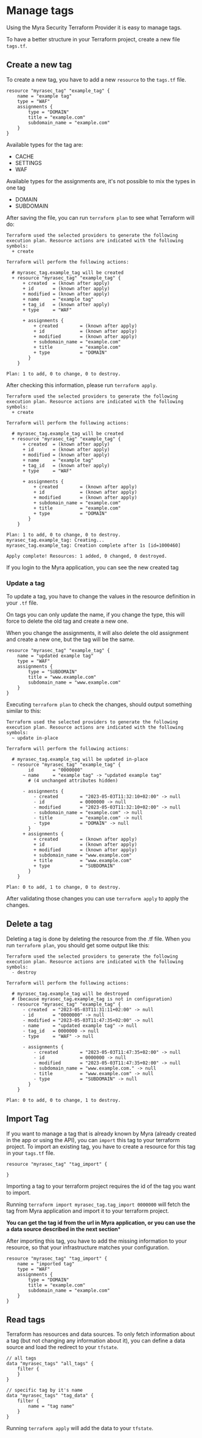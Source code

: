 # Manage tags

Using the Myra Security Terraform Provider it is easy to manage tags.

To have a better structure in your Terraform project, create a new file `tags.tf`.

## Create a new tag
To create a new tag, you have to add a new `resource` to the `tags.tf` file.

```hcl
resource "myrasec_tag" "example_tag" {
    name = "example tag"
    type = "WAF"
    assignments {
        type = "DOMAIN"
        title = "example.com"
        subdomain_name = "example.com"
    }
}
```
Available types for the tag are:
* CACHE
* SETTINGS
* WAF

Available types for the assignments are, it's not possible to mix the types in one tag
* DOMAIN
* SUBDOMAIN

After saving the file, you can run `terraform plan` to see what Terraform will do:
```
Terraform used the selected providers to generate the following execution plan. Resource actions are indicated with the following symbols:
  + create

Terraform will perform the following actions:

  # myrasec_tag.example_tag will be created
  + resource "myrasec_tag" "example_tag" {
      + created  = (known after apply)
      + id       = (known after apply)
      + modified = (known after apply)
      + name     = "example tag"
      + tag_id   = (known after apply)
      + type     = "WAF"

      + assignments {
          + created        = (known after apply)
          + id             = (known after apply)
          + modified       = (known after apply)
          + subdomain_name = "example.com"
          + title          = "example.com"
          + type           = "DOMAIN"
        }
    }

Plan: 1 to add, 0 to change, 0 to destroy.
```
After checking this information, please run `terraform apply`.
```
Terraform used the selected providers to generate the following execution plan. Resource actions are indicated with the following symbols:
  + create

Terraform will perform the following actions:

  # myrasec_tag.example_tag will be created
  + resource "myrasec_tag" "example_tag" {
      + created  = (known after apply)
      + id       = (known after apply)
      + modified = (known after apply)
      + name     = "example tag"
      + tag_id   = (known after apply)
      + type     = "WAF"

      + assignments {
          + created        = (known after apply)
          + id             = (known after apply)
          + modified       = (known after apply)
          + subdomain_name = "example.com"
          + title          = "example.com"
          + type           = "DOMAIN"
        }
    }

Plan: 1 to add, 0 to change, 0 to destroy.
myrasec_tag.example_tag: Creating...
myrasec_tag.example_tag: Creation complete after 1s [id=1000460]

Apply complete! Resources: 1 added, 0 changed, 0 destroyed.
```
If you login to the Myra application, you can see the new created tag

### Update a tag
To update a tag, you have to change the values in the resource definition in your `.tf` file. 

On tags you can only update the name, if you change the type, this will force to delete the old tag and create a new one.

When you change the assignments, it will also delete the old assignment and create a new one, but the tag will be the same.

```hcl
resource "myrasec_tag" "example_tag" {
    name = "updated example tag"
    type = "WAF"
    assignments {
        type = "SUBDOMAIN"
        title = "www.example.com"
        subdomain_name = "www.example.com"
    }
}
```
Executing `terraform plan` to check the changes, should output something similar to this:
```
Terraform used the selected providers to generate the following execution plan. Resource actions are indicated with the following symbols:
  ~ update in-place

Terraform will perform the following actions:

  # myrasec_tag.example_tag will be updated in-place
  ~ resource "myrasec_tag" "example_tag" {
        id       = "0000000"
      ~ name     = "example tag" -> "updated example tag"
        # (4 unchanged attributes hidden)

      - assignments {
          - created        = "2023-05-03T11:32:10+02:00" -> null
          - id             = 0000000 -> null
          - modified       = "2023-05-03T11:32:10+02:00" -> null
          - subdomain_name = "example.com" -> null
          - title          = "example.com" -> null
          - type           = "DOMAIN" -> null
        }
      + assignments {
          + created        = (known after apply)
          + id             = (known after apply)
          + modified       = (known after apply)
          + subdomain_name = "www.example.com"
          + title          = "www.example.com"
          + type           = "SUBDOMAIN"
        }
    }

Plan: 0 to add, 1 to change, 0 to destroy.
```
After validating those changes you can use `terraform apply` to apply the changes.

## Delete a tag
Deleting a tag is done by deleting the resource from the .tf file. 
When you run `terraform plan`, you should get some output like this:
```
Terraform used the selected providers to generate the following execution plan. Resource actions are indicated with the following symbols:
  - destroy

Terraform will perform the following actions:

  # myrasec_tag.example_tag will be destroyed
  # (because myrasec_tag.example_tag is not in configuration)
  - resource "myrasec_tag" "example_tag" {
      - created  = "2023-05-03T11:31:11+02:00" -> null
      - id       = "0000000" -> null
      - modified = "2023-05-03T11:47:35+02:00" -> null
      - name     = "updated example tag" -> null
      - tag_id   = 0000000 -> null
      - type     = "WAF" -> null

      - assignments {
          - created        = "2023-05-03T11:47:35+02:00" -> null
          - id             = 0000000 -> null
          - modified       = "2023-05-03T11:47:35+02:00" -> null
          - subdomain_name = "www.example.com." -> null
          - title          = "www.example.com" -> null
          - type           = "SUBDOMAIN" -> null
        }
    }

Plan: 0 to add, 0 to change, 1 to destroy.
```

## Import Tag
If you want to manage a tag that is already known by Myra (already created in the app or using the API), you can `import` this tag to your terraform project. To import an existing tag, you have to create a resource for this tag in your `tags.tf` file.
```hcl
resource "myrasec_tag" "tag_import" {

}
```
Importing a tag to your terraform project requires the id of the tag you want to import.

Running `terraform import myrasec_tag.tag_import 0000000` will fetch the tag from Myra application and import it to your terraform project.

**You can get the tag id from the url in Myra application, or you can use the a data source described in the next section***

After importing this tag, you have to add the missing information to your resource, so that your infrastructure matches your configuration.
```hcl
resource "myrasec_tag" "tag_import" {
    name = "imported tag"
    type = "WAF"
    assignments {
        type = "DOMAIN"
        title = "example.com"
        subdomain_name = "example.com"
    }
}
```

## Read tags
Terraform has resources and data sources. To only fetch information about a tag (but not changing any information about it), you can define a data source and load the redirect to your `tfstate`.
```hcl
// all tags
data "myrasec_tags" "all_tags" {
    filter {
    }
}

// specific tag by it's name
data "myrasec_tags" "tag_data" {
    filter {
        name = "tag name"
    }
}
```
Running `terraform apply` will add the data to your `tfstate`.
